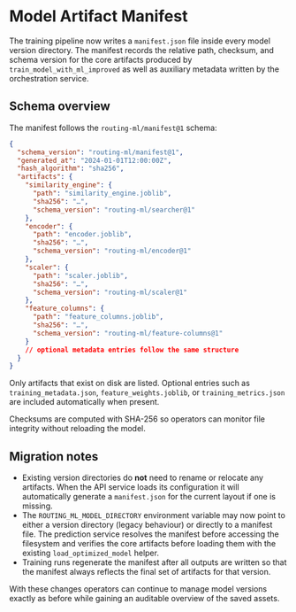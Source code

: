 # Model Artifact Manifest

The training pipeline now writes a `manifest.json` file inside every model
version directory. The manifest records the relative path, checksum, and schema
version for the core artifacts produced by `train_model_with_ml_improved` as
well as auxiliary metadata written by the orchestration service.

## Schema overview

The manifest follows the `routing-ml/manifest@1` schema:

```json
{
  "schema_version": "routing-ml/manifest@1",
  "generated_at": "2024-01-01T12:00:00Z",
  "hash_algorithm": "sha256",
  "artifacts": {
    "similarity_engine": {
      "path": "similarity_engine.joblib",
      "sha256": "…",
      "schema_version": "routing-ml/searcher@1"
    },
    "encoder": {
      "path": "encoder.joblib",
      "sha256": "…",
      "schema_version": "routing-ml/encoder@1"
    },
    "scaler": {
      "path": "scaler.joblib",
      "sha256": "…",
      "schema_version": "routing-ml/scaler@1"
    },
    "feature_columns": {
      "path": "feature_columns.joblib",
      "sha256": "…",
      "schema_version": "routing-ml/feature-columns@1"
    }
    // optional metadata entries follow the same structure
  }
}
```

Only artifacts that exist on disk are listed. Optional entries such as
`training_metadata.json`, `feature_weights.joblib`, or
`training_metrics.json` are included automatically when present.

Checksums are computed with SHA-256 so operators can monitor file integrity
without reloading the model.

## Migration notes

* Existing version directories do **not** need to rename or relocate any
  artifacts. When the API service loads its configuration it will automatically
  generate a `manifest.json` for the current layout if one is missing.
* The `ROUTING_ML_MODEL_DIRECTORY` environment variable may now point to either
  a version directory (legacy behaviour) or directly to a manifest file. The
  prediction service resolves the manifest before accessing the filesystem and
  verifies the core artifacts before loading them with the existing
  `load_optimized_model` helper.
* Training runs regenerate the manifest after all outputs are written so that
  the manifest always reflects the final set of artifacts for that version.

With these changes operators can continue to manage model versions exactly as
before while gaining an auditable overview of the saved assets.
